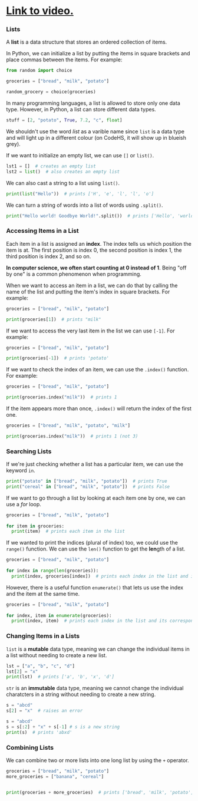 # [Link to video.](https://www.youtube.com/watch?v=OO3iuRR-lUg&list=PLVD25niNi0BkfIw2Tz5_FeJeFJhbh43AL)

### Lists

A **list** is a data structure that stores an ordered collection of items.

In Python, we can initialize a list by putting the items in square brackets and place commas between the items. For example:

```python
from random import choice

groceries = ["bread", "milk", "potato"]

random_grocery = choice(groceries)
```

In many programming languages, a list is allowed to store only one data type. However, in Python, a list can store different data types. 

```python
stuff = [2, "potato", True, 7.2, "c", float]
```

We shouldn't use the word *list* as a varible name since `list` is a data type and will light up in a different colour (on CodeHS, it will show up in blueish grey). 

If we want to initialize an empty list, we can use `[]` or `list()`.

```python
lst1 = []  # creates an empty list
lst2 = list()  # also creates an empty list
```

We can also cast a string to a list using `list()`.

```python
print(list("Hello"))  # prints ['H', 'e', 'l', 'l', 'o']
```

We can turn a string of words into a list of words using `.split()`.

```python
print("Hello world! Goodbye World!".split())  # prints ['Hello', 'world!', 'Goodbye', 'World!']
```

### Accessing Items in a List

Each item in a list is assigned an **index**. The index tells us which position the item is at. The first position is index 0, the second position is index 1, the third position is index 2, and so on.

**In computer science, we often start counting at 0 instead of 1**. Being "off by one" is a common phenomenon when programming.

When we want to access an item in a list, we can do that by calling the name of the list and putting the item's index in square brackets. For example:

```python
groceries = ["bread", "milk", "potato"]

print(groceries[1])  # prints "milk"
```

If we want to access the very last item in the list we can use `[-1]`. For example:

```python
groceries = ["bread", "milk", "potato"]

print(groceries[-1])  # prints 'potato'
```

If we want to check the index of an item, we can use the `.index()` function. For example:

```python
groceries = ["bread", "milk", "potato"]

print(groceries.index("milk"))  # prints 1
```

If the item appears more than once, `.index()` will return the index of the first one.


```python
groceries = ["bread", "milk", "potato", "milk"]

print(groceries.index("milk"))  # prints 1 (not 3)
```

### Searching Lists

If we're just checking whether a list has a particular item, we can use the keyword `in`.

```python
print("potato" in ["bread", "milk", "potato"])  # prints True
print("cereal" in ["bread", "milk", "potato"])  # prints False
```

If we want to go through a list by looking at each item one by one, we can use a *for* loop.

```python
groceries = ["bread", "milk", "potato"]
  
for item in groceries:
  print(item)  # prints each item in the list
```

If we wanted to print the indices (plural of index) too, we could use the `range()` function. We can use the `len()` function to get the **len**gth of a list.

```python
groceries = ["bread", "milk", "potato"]
  
for index in range(len(groceries)):
  print(index, groceries[index])  # prints each index in the list and its corresponding item
```

However, there is a useful function `enumerate()` that lets us use the index and the item at the same time.

```python
groceries = ["bread", "milk", "potato"]
  
for index, item in enumerate(groceries):
  print(index, item)  # prints each index in the list and its corresponding item
```

### Changing Items in a Lists

`list` is a **mutable** data type, meaning we can change the individual items in a list without needing to create a new list.

```python
lst = ["a", "b", "c", "d"]
lst[2] = "x"
print(lst)  # prints ['a', 'b', 'x', 'd']
```

`str` is an **immutable** data type, meaning we cannot change the individual charatcters in a string without needing to create a new string.

```python
s = "abcd"
s[2] = "x"  # raises an error
```

```python
s = "abcd"
s = s[:2] + "x" + s[-1] # s is a new string
print(s)  # prints 'abxd'
```

### Combining Lists

We can combine two or more lists into one long list by using the `+` operator.

```python
groceries = ["bread", "milk", "potato"]
more_groceries = ["banana", "cereal"]


print(groceries + more_groceries)  # prints ['bread', 'milk', 'potato', 'banana', 'cereal']
```

